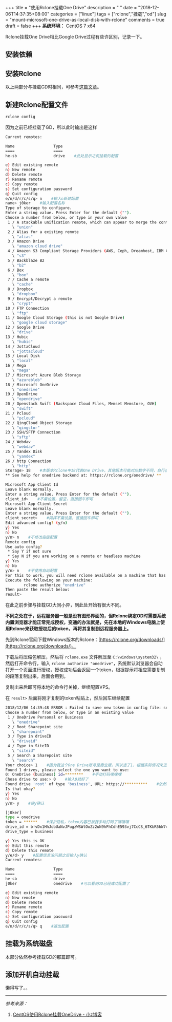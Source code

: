 +++
title = "使用Rclone挂载One Drive"
description = " "
date = "2018-12-06T14:37:35+08:00"
categories = ["linux"]
tags = ["rclone","挂载","od"]
slug = "mount-microsoft-one-drive-as-local-disk-with-rclone"
comments = true
draft = false
+++
**系统环境：** CentOS 7 x64

Rclone挂载One Drive相比Google Drive过程有些许区别，记录一下。

## 安装依赖

## 安装Rclone

以上两部分与挂载GD时相同，可参考[这篇文章](/posts/mount-google-drive-as-local-disk-with-rclone)。

## 新建Rclone配置文件

```bash
rclone config
```

因为之前已经挂载了GD，所以此时输出是这样

```bash
Current remotes:

Name                 Type
====                 ====
he-sb                drive    #此处显示之前挂载的配置

e) Edit existing remote
n) New remote
d) Delete remote
r) Rename remote
c) Copy remote
s) Set configuration password
q) Quit config
e/n/d/r/c/s/q> n    #输入n新建配置
name> j0ker    #输入配置名称
Type of storage to configure.
Enter a string value. Press Enter for the default ("").
Choose a number from below, or type in your own value
 1 / A stackable unification remote, which can appear to merge the contents of several remotes
   \ "union"
 2 / Alias for a existing remote
   \ "alias"
 3 / Amazon Drive
   \ "amazon cloud drive"
 4 / Amazon S3 Compliant Storage Providers (AWS, Ceph, Dreamhost, IBM COS, Minio)
   \ "s3"
 5 / Backblaze B2
   \ "b2"
 6 / Box
   \ "box"
 7 / Cache a remote
   \ "cache"
 8 / Dropbox
   \ "dropbox"
 9 / Encrypt/Decrypt a remote
   \ "crypt"
10 / FTP Connection
   \ "ftp"
11 / Google Cloud Storage (this is not Google Drive)
   \ "google cloud storage"
12 / Google Drive
   \ "drive"
13 / Hubic
   \ "hubic"
14 / JottaCloud
   \ "jottacloud"
15 / Local Disk
   \ "local"
16 / Mega
   \ "mega"
17 / Microsoft Azure Blob Storage
   \ "azureblob"
18 / Microsoft OneDrive
   \ "onedrive"
19 / OpenDrive
   \ "opendrive"
20 / Openstack Swift (Rackspace Cloud Files, Memset Memstore, OVH)
   \ "swift"
21 / Pcloud
   \ "pcloud"
22 / QingCloud Object Storage
   \ "qingstor"
23 / SSH/SFTP Connection
   \ "sftp"
24 / Webdav
   \ "webdav"
25 / Yandex Disk
   \ "yandex"
26 / http Connection
   \ "http"
Storage> 18    #本版本Rclone中18代表One Drive，其他版本可能对应数字不同，自行查找
** See help for onedrive backend at: https://rclone.org/onedrive/ **

Microsoft App Client Id
Leave blank normally.
Enter a string value. Press Enter for the default ("").
client_id>    #不需设置，留空，直接回车即可
Microsoft App Client Secret
Leave blank normally.
Enter a string value. Press Enter for the default ("").
client_secret>    #同样不需设置，直接回车即可
Edit advanced config? (y/n)
y) Yes
n) No
y/n> n    #不修改高级配置
Remote config
Use auto config?
 * Say Y if not sure
 * Say N if you are working on a remote or headless machine
y) Yes
n) No
y/n> n    #不使用自动配置
For this to work, you will need rclone available on a machine that has a web browser available.
Execute the following on your machine:
        rclone authorize "onedrive"
Then paste the result below:
result>
```
在此之前步骤与挂载GD大同小异，到此处开始有很大不同。

**不同之处在于，远程服务器一般是没有图形界面的，但Rclone绑定OD时需要系统内置浏览器才能正常完成授权，变通的办法就是，先在本地的Windows电脑上使用Rclone来获取授权后的token，再将其复制到远程服务器上。**

先到Rclone官网下载Windows版本的Rclone：[https://rclone.org/downloads/](https://rclone.org/downloads/)。

下载后将压缩包解压，然后将 `rclone.exe` 文件解压至 `C:\windows\system32\` ，然后打开命令行，输入 `rclone authorize "onedrive"`，系统默认浏览器会自动打开一个页面进行授权，授权成功后会返回一个token，根据提示将相应需要复制的段落复制出来，后面会用到。

复制出来后即可将本地的命令行关掉，继续配置VPS。

在 `result>` 后面将刚才复制的token粘贴上，然后回车继续配置

```bash
2018/12/06 14:39:48 ERROR : Failed to save new token in config file: section 'j0ker' not found
Choose a number from below, or type in an existing value
 1 / OneDrive Personal or Business
   \ "onedrive"
 2 / Root Sharepoint site
   \ "sharepoint"
 3 / Type in driveID
   \ "driveid"
 4 / Type in SiteID
   \ "siteid"
 5 / Search a Sharepoint site
   \ "search"
Your choice> 1    #因为我这个One Drive账号是商业版，所以选了1，根据实际情况来选
Found 1 drives, please select the one you want to use:
0: OneDrive (business) id=********    #手动打码嘿嘿嘿
Chose drive to use:> 0    #输入0就好了
Found drive 'root' of type 'business', URL: https://**********    #依然是手动打码
Is that okay?
y) Yes
n) No
y/n> y    #输y确认

[j0ker]
type = onedrive
token = ******    #保护隐私，token内容已被我手动打码了嘿嘿嘿
drive_id = b!vDx1HhJobUaNvJPugzWSWtOoZz2uN9hFhCdhE593vj7CcCS_6TKbR5hW7vI4rjY1
drive_type = business

y) Yes this is OK
e) Edit this remote
d) Delete this remote
y/e/d> y    #配置信息没问题之后输入y确认
Current remotes:

Name                 Type
====                 ====
he-sb                drive
j0ker                onedrive    #可以看到OD已经成功配置了

e) Edit existing remote
n) New remote
d) Delete remote
r) Rename remote
c) Copy remote
s) Set configuration password
q) Quit config
e/n/d/r/c/s/q> q    #退出配置
```

## 挂载为系统磁盘

本部分依然参考挂载GD的那篇即可。

## 添加开机自动挂载

懒得写了。。

---

*参考来源：*

1. [CentOS使用Rclone挂载OneDrive - 小z博客](https://www.xiaoz.me/archives/10397)